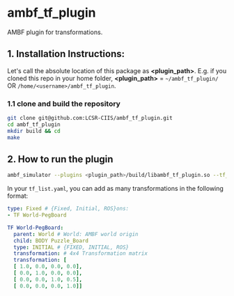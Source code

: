 # ambf_tf_plugin
AMBF plugin for transformations.

## 1. Installation Instructions:
Let's call the absolute location of this package as **<plugin_path>**. E.g. if you cloned this repo in your home folder, **<plugin_path>** = `~/ambf_tf_plugin/` OR `/home/<username>/ambf_tf_plugin`.

### 1.1 clone and build the repository
```bash
git clone git@github.com:LCSR-CIIS/ambf_tf_plugin.git
cd ambf_tf_plugin
mkdir build && cd 
make
```

## 2. How to run the plugin
```bash
ambf_simulator --plugins <plugin_path>/build/libambf_tf_plugin.so --tf_list example/tf_list_example.yaml
```

In your `tf_list.yaml`, you can add as many transformations in the following format:
```tf_list_example.yaml
type: Fixed # {Fixed, Initial, ROS}ons:
- TF World-PegBoard

TF World-PegBoard:
  parent: World # World: AMBF world origin
  child: BODY Puzzle_Board
  type: INITIAL # {FIXED, INITIAL, ROS}
  transformation: # 4x4 Transformation matrix
  transformation: [
  [ 1.0, 0.0, 0.0, 0.0], 
  [ 0.0, 1.0, 0.0, 0.0],
  [ 0.0, 0.0, 1.0, 0.5],
  [ 0.0, 0.0, 0.0, 1.0]]

```